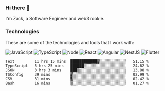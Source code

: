 ### Hi there 👋
I'm Zack, a Software Engineer and web3 rookie.

### Technologies
These are some of the technologies and tools that I work with:

![JavaScript](https://img.shields.io/badge/JavaScript-323330.svg?logo=javascript&logoColor=F7DF1E) 
![TypeScript](https://img.shields.io/badge/TypeScript-007ACC.svg?logo=typescript&logoColor=white) 
![Node](https://img.shields.io/badge/Node.js-43853D.svg?logo=node.js&logoColor=white)
![React](https://img.shields.io/badge/React-20232a.svg?logo=react&logoColor=61DAFB) 
![Angular](https://img.shields.io/badge/Angular-E23237.svg?logo=angularjs&logoColor=white)
![NestJS](https://img.shields.io/badge/NestJS-E0234E?logo=nestjs&logoColor=white)
![Flutter](https://img.shields.io/badge/Flutter-02569B.svg?logo=flutter&logoColor=white)

<!--START_SECTION:waka-->

```text
Text         11 hrs 15 mins  ████████████▓░░░░░░░░░░░░   51.15 %
TypeScript   5 hrs 25 mins   ██████░░░░░░░░░░░░░░░░░░░   24.62 %
JSON         3 hrs 3 mins    ███▒░░░░░░░░░░░░░░░░░░░░░   13.88 %
TSConfig     39 mins         ▓░░░░░░░░░░░░░░░░░░░░░░░░   02.99 %
CSV          31 mins         ▓░░░░░░░░░░░░░░░░░░░░░░░░   02.42 %
Bash         16 mins         ▒░░░░░░░░░░░░░░░░░░░░░░░░   01.27 %
```

<!--END_SECTION:waka-->
